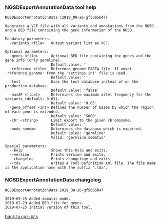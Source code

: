 ### NGSDExportAnnotationData tool help
	NGSDExportAnnotationData (2019_09-26-gf5665b47)
	
	Generates a VCF file with all variants and annotations from the NGSD and a BED file containing the gene information of the NGSD.
	
	Mandatory parameters:
	  -variants <file>   Output variant list as VCF.
	
	Optional parameters:
	  -genes <file>      Optional BED file containing the genes and the gene info (only germline).
	                     Default value: ''
	  -reference <file>  Reference genome FASTA file. If unset 'reference_genome' from the 'settings.ini' file is used.
	                     Default value: ''
	  -test              Uses the test database instead of on the production database.
	                     Default value: 'false'
	  -maxAF <float>     Determines the maximum allel frequency for the variants (default: 0.05).
	                     Default value: '0.05'
	  -gene_offset <int> Defines the number of bases by which the region of each gene is extended.
	                     Default value: '5000'
	  -chr <string>      Limit export to the given chromosome.
	                     Default value: ''
	  -mode <enum>       Determines the database which is exported.
	                     Default value: 'germline'
	                     Valid: 'germline,somatic'
	
	Special parameters:
	  --help             Shows this help and exits.
	  --version          Prints version and exits.
	  --changelog        Prints changeloge and exits.
	  --tdx              Writes a Tool Definition Xml file. The file name is the application name with the suffix '.tdx'.
	
### NGSDExportAnnotationData changelog
	NGSDExportAnnotationData 2019_09-26-gf5665b47
	
	2019-09-25 Added somatic mode.
	2019-07-29 Added BED file for genes.
	2019-07-25 Initial version of this tool.
[back to ngs-bits](https://github.com/imgag/ngs-bits)